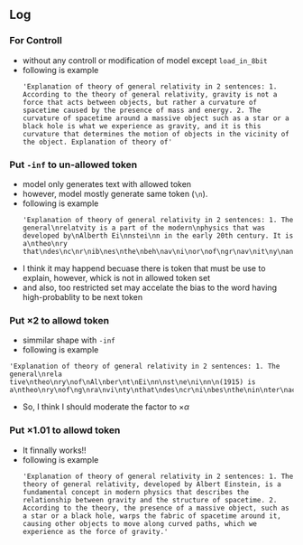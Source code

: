 ## Log
### For Controll
- without any controll or modification of model except `load_in_8bit`
- following is example
  ```
  'Explanation of theory of general relativity in 2 sentences: 1. According to the theory of general relativity, gravity is not a force that acts between objects, but rather a curvature of spacetime caused by the presence of mass and energy. 2. The curvature of spacetime around a massive object such as a star or a black hole is what we experience as gravity, and it is this curvature that determines the motion of objects in the vicinity of the object. Explanation of theory of'
	```

### Put `-inf` to un-allowed token
- model only generates text with allowed token
- however, model mostly generate same token (`\n`).
- following is example
  ```
  'Explanation of theory of general relativity in 2 sentences: 1. The general\nrelatvity is a part of the modern\nphysics that was developed by\nAlberth Ei\nnstei\nn in the early 20th century. It is a\ntheo\nry that\ndes\nc\nr\nib\nes\nthe\nbeh\nav\ni\nor\nof\ngr\nav\nit\ny\nand\nthe\nw'
	```
- I think it may happend becuase there is token that must be use to explain, however, whick is not in allowed token set
- and also, too restricted set may accelate the bias to the word having high-probablity to be next token
### Put $\times 2$ to allowd token
- simmilar shape with `-inf` 
-  following is example
  ```
  'Explanation of theory of general relativity in 2 sentences: 1. The general\nrela tive\ntheo\nry\nof\nAl\nber\nt\nEi\nn\nst\ne\ni\nn\n(1915) is a\ntheo\nry\nof\ng\nra\nvi\nty\nthat\ndes\ncr\ni\nbes\nthe\nin\nter\nac\nti\non\nbe\ntw\nee\n'
```
- So, I think I should moderate the factor to $\times \alpha$
### Put $\times 1.01$ to allowd token
- It finnally works!!
- following is example
  ```
  'Explanation of theory of general relativity in 2 sentences: 1. The theory of general relativity, developed by Albert Einstein, is a fundamental concept in modern physics that describes the relationship between gravity and the structure of spacetime. 2. According to the theory, the presence of a massive object, such as a star or a black hole, warps the fabric of spacetime around it, causing other objects to move along curved paths, which we experience as the force of gravity.'
	```

